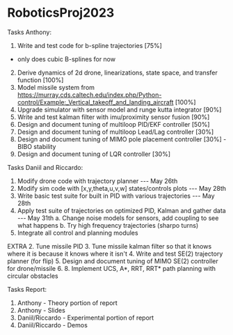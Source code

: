 # RoboticsProj2023

Tasks Anthony:
1. Write and test code for b-spline trajectories [75%]
  - only does cubic B-splines for now
2. Derive dynamics of 2d drone, linearizations, state space, and transfer function [100%]
3. Model missile system from https://murray.cds.caltech.edu/index.php/Python-control/Example:_Vertical_takeoff_and_landing_aircraft [100%]
4. Upgrade simulator with sensor model and runge kutta integrator [90%]
5. Write and test kalman filter with imu/proximity sensor fusion [90%]
6. Design and document tuning of multiloop PID/EKF controller [50%] 
10. Design and document tuning of multiloop Lead/Lag controller [30%]
11. Design and document tuning of MIMO pole placement controller [30%]
  -BIBO stability
13. Design and document tuning of LQR controller [30%]

Tasks Daniil and Riccardo:
1. Modify drone code with trajectory planner --- May 26th
2. Modify sim code with [x,y,theta,u,v,w] states/controls plots --- May 28th
3. Write basic test suite for built in PID with various trajectories --- May 28th
4. Apply test suite of trajectories on optimized PID, Kalman and gather data --- May 31th
  a. Change noise models for sensors, add coupling to see what happens
  b. Try high frequency trajectories (sharpo turns)
6. Integrate all control and planning modules

EXTRA
2. Tune missile PID
3. Tune missile kalman filter so that it knows where it is because it knows where it isn't
4. Write and test SE(2) trajectory planner (for flip)
5. Design and document tuning of MIMO SE(2) controller for drone/missile
6. 8. Implement UCS, A*, RRT, RRT* path planning with circular obstacles 

Tasks Report:
1. Anthony - Theory portion of report
2. Anthony - Slides
3. Daniil/Riccardo - Experimental portion of report 
4. Daniil/Riccardo - Demos
